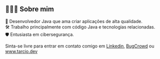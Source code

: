 ## 👨🏻‍💻 Sobre mim
:dna: Desenvolvedor Java que ama criar aplicações de alta qualidade.<br/>
:hammer_and_wrench: Trabalho principalmente com código Java e tecnologias relacionadas.<br/>
:shield: Entusiasta em cibersegurança.<br/>

Sinta-se livre para entrar em contato comigo em [Linkedin](https://linkedin.com/in/teixtarcio), [BugCrowd](https://bugcrowd.com/teixtarcio) ou www.tarcio.dev<br/>
